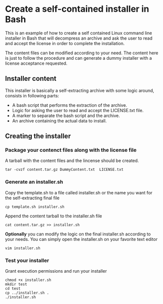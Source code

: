 # Create a self-contained installer in Bash

This is an example of how to create a self contained Linux command line installer in Bash that will decompress an archive and ask the user to read and accept the license in order to complete the installation.

The content files can be modified according to your need. The content here is just to follow the procedure and can generate a dummy installer with a license acceptance requested.

## Installer content

This installer is basically a self-extracting archive with some logic around, consists in following parts:

- A bash script that performs the extraction of the archive.
- Logic for  asking the user to read and accept the LICENSE.txt file.
- A marker to separate the bash script and the archive.
- An archive containing the actual data to install.

## Creating the installer

### Package your contenct files along with the license file

A tarball with the content files and the lincense should be created. 


	tar -cvzf content.tar.gz DummyContent.txt  LICENSE.txt


### Generate an installer.sh

Copy the template.sh to a file called installer.sh or the name you want for the self-extracting final file

	cp template.sh installer.sh


Append the content tarball to the installer.sh file

	
	cat content.tar.gz >> installer.sh


**Optionally** you can modify the logic on the final installer.sh according to your needs.
You can simply open the installer.sh on your favorite text editor

	vim installer.sh


### Test your installer

Grant execution permissions and run your installer

	chmod +x installer.sh
	mkdir test
	cd test
	cp ../installer.sh .
	./installer.sh


